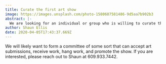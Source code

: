 ```yaml
---
title: Curate the first art show
image: https://images.unsplash.com/photo-1580687581486-9d5aa7b902b3
abstract: |-
  We are looking for an individual or group who is willing to curate the first art show at Soupçon Salon.
author: Shaun Ellis
date: 2020-04-05T17:43:37.669Z
---
```

We will likely want to form a committee of some sort that can accept art submissions, receive work, hang work, and promote the show. If you are interested, please reach out to Shaun at 609.933.7442.